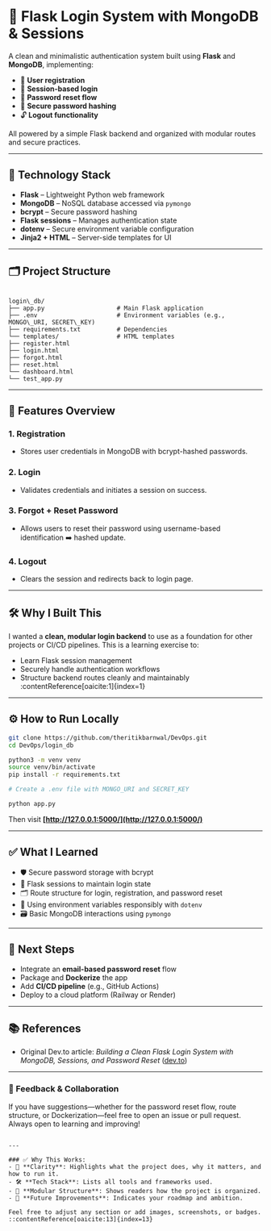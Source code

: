 # 🔐 Flask Login System with MongoDB & Sessions

A clean and minimalistic authentication system built using **Flask** and **MongoDB**, implementing:

- 💼 **User registration**
- 🔑 **Session-based login**
- 🔄 **Password reset flow**
- 🔐 **Secure password hashing**
- 🔓 **Logout functionality**

All powered by a simple Flask backend and organized with modular routes and secure practices.

---

## 🧰 Technology Stack

- **Flask** – Lightweight Python web framework  
- **MongoDB** – NoSQL database accessed via `pymongo`  
- **bcrypt** – Secure password hashing  
- **Flask sessions** – Manages authentication state  
- **dotenv** – Secure environment variable configuration  
- **Jinja2 + HTML** – Server-side templates for UI

---

## 🗂️ Project Structure

```

login\_db/
├── app.py                    # Main Flask application
├── .env                      # Environment variables (e.g., MONGO\_URI, SECRET\_KEY)
├── requirements.txt          # Dependencies
└── templates/                # HTML templates
├── register.html
├── login.html
├── forgot.html
├── reset.html
└── dashboard.html
└── test_app.py

````

---

## 🚀 Features Overview

### 1. **Registration**
- Stores user credentials in MongoDB with bcrypt-hashed passwords.

### 2. **Login**
- Validates credentials and initiates a session on success.

### 3. **Forgot + Reset Password**
- Allows users to reset their password using username-based identification ➡️ hashed update.

### 4. **Logout**
- Clears the session and redirects back to login page.

---

## 🛠️ Why I Built This

I wanted a **clean, modular login backend** to use as a foundation for other projects or CI/CD pipelines. This is a learning exercise to:

- Learn Flask session management
- Securely handle authentication workflows
- Structure backend routes cleanly and maintainably :contentReference[oaicite:1]{index=1}

---

## ⚙️ How to Run Locally

```bash
git clone https://github.com/theritikbarnwal/DevOps.git
cd DevOps/login_db

python3 -m venv venv
source venv/bin/activate
pip install -r requirements.txt

# Create a .env file with MONGO_URI and SECRET_KEY

python app.py
````

Then visit **[http://127.0.0.1:5000/](http://127.0.0.1:5000/)**

---

## ✅ What I Learned

* 🛡️ Secure password storage with bcrypt
* 🔗 Flask sessions to maintain login state
* 🗂️ Route structure for login, registration, and password reset
* 🔐 Using environment variables responsibly with `dotenv`
* 🗃️ Basic MongoDB interactions using `pymongo`

---

## 🚀 Next Steps

* Integrate an **email-based password reset** flow
* Package and **Dockerize** the app
* Add **CI/CD pipeline** (e.g., GitHub Actions)
* Deploy to a cloud platform (Railway or Render)

---

## 📚 References

* Original Dev.to article: *Building a Clean Flask Login System with MongoDB, Sessions, and Password Reset* ([dev.to][1])

---

### 🤝 Feedback & Collaboration

If you have suggestions—whether for the password reset flow, route structure, or Dockerization—feel free to open an issue or pull request. Always open to learning and improving!

```

---

### ✅ Why This Works:
- 🎯 **Clarity**: Highlights what the project does, why it matters, and how to run it.
- 🛠 **Tech Stack**: Lists all tools and frameworks used.
- 🧩 **Modular Structure**: Shows readers how the project is organized.
- 🔄 **Future Improvements**: Indicates your roadmap and ambition.

Feel free to adjust any section or add images, screenshots, or badges.
::contentReference[oaicite:13]{index=13}
```

[1]: https://dev.to/theritikbarnwal/building-a-clean-flask-login-system-with-mongodb-sessions-and-password-reset-5f03?utm_source=chatgpt.com "Building a Clean Flask Login System with MongoDB, Sessions, and ..."


